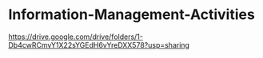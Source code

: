 # Information-Management-Activities
https://drive.google.com/drive/folders/1-Db4cwRCmvY1X22sYGEdH6vYreDXX578?usp=sharing
